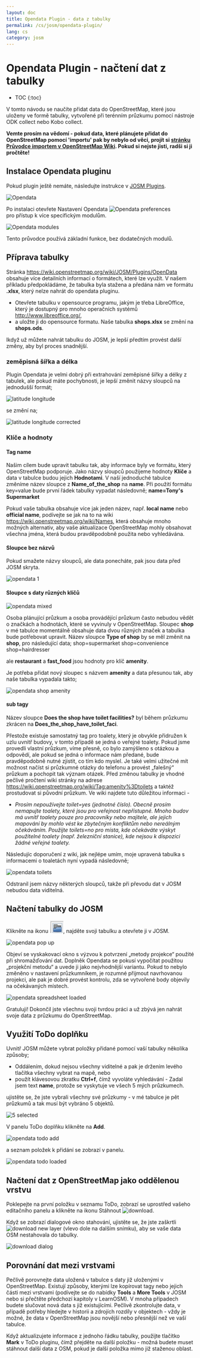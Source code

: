 ```yaml
---
layout: doc
title: Opendata Plugin - data z tabulky
permalink: /cs/josm/opendata-plugin/
lang: cs
category: josm
---
```


Opendata Plugin - načtení dat z tabulky
============


- TOC
{:toc}

V tomto návodu se naučíte přidat data do OpenStreetMap, které jsou uloženy ve formě tabulky, vytvořené při terénním průzkumu pomocí nástroje ODK collect nebo Kobo collect.

**Vemte prosím na vědomí - pokud data, které plánujete přidat do OpenStreetMap pomocí 'importu' pak by nebylo od věci, projít si [stránku Průvodce importem v OpenStreetMap Wiki](https://wiki.openstreetmap.org/wiki/Import/Guidelines). Pokud si nejste jisti, radši si ji pročtěte!**


Instalace Opendata pluginu
--------------------------

Pokud plugin ještě nemáte, následujte instrukce v [JOSM Plugins](/cs/josm/josm-plugins).  

![Opendata][]

Po instalaci otevřete Nastavení Opendata
 ![Opendata preferences][]   
pro přístup k více specifickým modulům.  

![Opendata modules][]

Tento průvodce používá základní funkce, bez dodatečných modulů.

Příprava tabulky  
-------------------------

Stránka <https://wiki.openstreetmap.org/wiki/JOSM/Plugins/OpenData> obsahuje více detailních informací o formátech, které lze využít. V našem příkladu předpokládáme, že tabulka byla stažena a předána nám ve formátu **.xlsx**, který nelze nahrát do opendata pluginu.

- Otevřete tabulku v opensource programu, jakým je třeba LibreOffice, který je dostupný pro mnoho operačních systémů <http://www.libreoffice.org/>, 
- a uložte ji do opensource formatu. Naše tabulka **shops.xlsx** se změní na **shops.ods**.

Ikdyž už můžete nahrát tabulku do JOSM, je lepší předtím provést další změny, aby byl proces snadnější.

### zeměpisná šířka a délka

Plugin Opendata je velmi dobrý při extrahování zeměpisné šířky a délky z tabulek, ale pokud máte pochybnosti, je lepší změnit názvy sloupců na jednodušší formát;

![latitude longitude][]

se změní na;

![latitude longitude corrected][]

### Klíče a hodnoty

#### Tag name

Našim cílem bude upravit tabulku tak, aby informace byly ve formátu, který OpenStreetMap podporuje. Jako názvy sloupců použijeme hodnoty **Klíče** a data v tabulce budou jejich **Hodnotami**. V naší jednoduché tabulce změníme název sloupce z **Name_of_the_shop** na **name**. Při použití formátu key=value bude první řádek tabulky vypadat následovně; 
**name=Tony's Supermarket**

Pokud vaše tabulka obsahuje více jak jeden název, např. **local name** nebo **official name**, podívejte se jak na to na wiki <https://wiki.openstreetmap.org/wiki/Names>, která obsahuje mnoho možných alternativ, aby vaše aktualizace OpenStreetMap mohly obsahovat všechna jména, která budou pravděpodobně použita nebo vyhledávána.

#### Sloupce bez názvů

Pokud smažete názvy sloupců, ale data ponecháte, pak jsou data před JOSM skryta.

![opendata 1][]

#### Sloupce s daty různých klíčů

![opendata mixed][]

Osoba plánující průzkum a osoba provádějící průzkum často nebudou vědět o značkách a hodnotách, které se vyvinuly v OpenStreetMap. Sloupec **shop** v mé tabulce momentálně obsahuje data dvou různých značek a tabulka bude potřebovat upravit. Název sloupce **Type of shop** by se měl změnit na **shop**, pro následující data; 
shop=supermarket 
shop=convenience 
shop=hairdresser 

ale **restaurant** a **fast_food** jsou hodnoty pro klíč **amenity**.

Je potřeba přidat nový sloupec s názvem **amenity** a data přesunou tak, aby naše tabulka vypadala takto;

![opendata shop amenity][]

#### sub tagy

Název sloupce **Does the shop have toilet facilities?** byl během průzkumu zkrácen na **Does_the_shop_have_toilet_faci**.

Přestože existuje samostatný tag pro toalety, který je obvykle přidružen k uzlu uvnitř budovy, v tomto případě se jedná o veřejné toalety. Pokud jsme provedli vlastní průzkum, víme přesně, co bylo zamýšleno s otázkou a odpovědí, ale pokud se jedná o informace nám předané, bude pravděpodobně nutné zjistit, co tím kdo myslel. Je také velmi užitečné mít možnost načíst si průzkumné otázky do telefonu a provést „falešný“ průzkum a pochopit tak význam otázek. Před změnou tabulky je vhodné pečlivé pročtení wiki stránky na adrese <https://wiki.openstreetmap.org/wiki/Tag:amenity%3Dtoilets> a taktéž prostudovat si původní průzkum. Ve wiki najdete tuto důležitou informaci -

- *Prosím nepoužívejte toilet=yes (jednotné číslo). Obecně prosím nemapujte toalety, které jsou pro veřejnost nepřístupné. Mnoho budov má uvnitř toalety pouze pro pracovníky nebo majitele, ale jejich mapování by mohlo vést ke zbytečným konfliktům nebo nereálným očekáváním. Použijte toilets=no pro místa, kde očekáváte výskyt použitelné toalety (např. železniční stanice), kde nejsou k dispozici žádné veřejné toalety.*  

Následujíc doporučení z wiki, jak nejlépe umím, moje upravená tabulka s informacemi o toaletách nyní vypadá následovně;

![opendata toilets][]


Odstranil jsem názvy některých sloupců, takže při převodu dat v JOSM nebudou data viditelná.

Načtení tabulky do JOSM
---------------------------------

Klikněte na ikonu ![josm open][], najděte svoji tabulku a otevřete ji v JOSM.  

![opendata pop up][]  

Objeví se vyskakovací okno s výzvou k potvrzení „metody projekce“ použité při shromažďování dat. Doplněk Opendata se pokusí vypočítat použitou „projekční metodu“ a uvede ji jako nejvhodnější variantu. Pokud to nebylo změněno v nastavení průzkumníkem, je rozumné přijmout navrhovanou projekci, ale pak je dobré provést kontrolu, zda se vytvořené body objevily na očekávaných místech.

![opendata spreadsheet loaded][]

Gratuluji! Dokončil jste všechnu svoji tvrdou práci a už zbývá jen nahrát svoje data z průzkumu do OpenStreetMap. 

Využití ToDo doplňku
----------------------

Uvnitř JOSM můžete vybrat položky přidané pomocí vaší tabulky několika způsoby;

- Oddálením, dokud nejsou všechny viditelné a pak je držením levého tlačítka všechny vybrat na mapě, nebo
- použít klávesovou zkratku **Ctrl+f**, čímž vyvoláte vyhledávání - Zadal jsem text **name**, protože se vyskytuje ve všech 5 mých průzkumech.  

ujistěte se, že jste vybrali všechny své průzkumy - v mé tabulce je pět průzkumů a tak musí být vybráno 5 objektů.

![5 selected][]

V panelu ToDo doplňku klikněte na **Add**.

![opendata todo add][]

a seznam položek k přidání se zobrazí v panelu.

![opendata todo loaded][]

Načtení dat z OpenStreetMap jako oddělenou vrstvu
-------------------------------------------

Poklepejte na první položku v seznamu ToDo, zobrazí se uprostřed vašeho editačního panelu a klikněte na ikonu Stáhnout ![download][].

Když se zobrazí dialogové okno stahování, ujistěte se, že jste zaškrtli ![download new layer][] (vlevo dole na dalším snímku), aby se vaše data OSM nestahovala do tabulky.

![download dialog][]


Porovnání dat mezi vrstvami
------------------------------------

Pečlivě porovnejte data uložená v tabulce s daty již uloženými v OpenStreetMap. Existují způsoby, kterými lze kopírovat tagy nebo jejich části mezi vrstvami (podívejte se do nabídky **Tools** a **More Tools** v JOSM nebo si přečtěte předchozí kapitoly v LearnOSM). V mnoha případech budete slučovat nová data s již existujícími. Pečlivě zkontrolujte data, v případě potřeby hledejte v historii a zdrojích rozdíly v objektech - vždy je možné, že data v OpenStreetMap jsou novější nebo přesnější než ve vaší tabulce.

Když aktualizujete informace z jednoho řádku tabulky, použijte tlačítko **Mark** v ToDo pluginu, čímž přejděte na další položku - možná budete muset stáhnout další data z OSM, pokud je další položka mimo již staženou oblast.


[Opendata]: /images/josm/opendata-plugin.png
[Opendata preferences]: /images/josm/opendata-preferences.png
[Opendata modules]: /images/josm/opendata-modules.png
[latitude longitude]: /images/josm/opendata-latitude-longitude.png
[latitude longitude corrected]: /images/josm/opendata-latitude-longitude-corrected.png
[opendata 1]: /images/josm/opendata-1.png
[opendata mixed]: /images/josm/opendata-mixed.png
[opendata shop amenity]: /images/josm/opendata-shop-amenity.png
[opendata toilets]: /images/josm/opendata-toilets.png
[josm open]: /images/josm/josm_open-file.png
[opendata pop up]: /images/josm/opendata-wgs84-popup.png
[opendata spreadsheet loaded]: /images/josm/opendata-spreadsheet-loaded.png
[5 selected]: /images/josm/opendata-5-selected.png
[opendata todo add]: /images/josm/opendata-todo-add.png
[opendata todo loaded]: /images/josm/opendata-todo-loaded.png
[download]: /images/josm/josm-download-button.png
[download dialog]: /images/josm/josm_download-dialog.png
[download new layer]: /images/josm/download-as-new-layer.png

